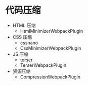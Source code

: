 # 代码压缩

- HTML 压缩
  - HtmlMinimizerWebpackPlugin
- CSS 压缩
  - cssnano
  - CssMinimizerWebpackPlugin
- JS 压缩
  - terser
  - TerserWebpackPlugin
- 资源压缩
  - CompressionWebpackPlugin
